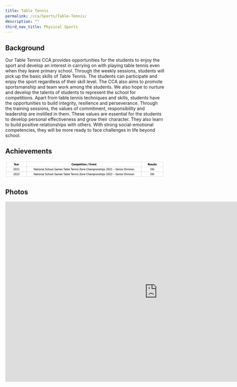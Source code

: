 ```yaml
---
title: Table Tennis
permalink: /cca/Sports/Table-Tennis/
description: ""
third_nav_title: Physical Sports
---
```

Background
----------

Our Table Tennis CCA provides opportunities for the students to enjoy the sport and develop an interest in carrying on with playing table tennis even when they leave primary school. Through the weekly sessions, students will pick up the basic skills of Table Tennis. The students can participate and enjoy the sport regardless of their skill level. The CCA also aims to promote sportsmanship and team work among the students. We also hope to nurture and develop the talents of students to represent the school for competitions. Apart from table tennis techniques and skills, students have the opportunities to build integrity, resilience and perseverance. Through the training sessions, the values of commitment, responsibility and leadership are instilled in them. These values are essential for the students to develop personal effectiveness and grow their character. They also learn to build positive relationships with others. With strong social-emotional competencies, they will be more ready to face challenges in life beyond school.

  

Achievements
------------

![](/images/tabletennis.png)

Photos
------

<iframe allowfullscreen="true" height="569" width="960" frameborder="0" src="https://docs.google.com/presentation/d/e/2PACX-1vQYR_uUocVhh1RtDggMlms6KSxk9rlXGseMfSyoabx1iGvFCBA8fzzqiCK4Zn433XF0dLnbIUDjyvqP/embed?start=false&amp;loop=false&amp;delayms=3000"></iframe>